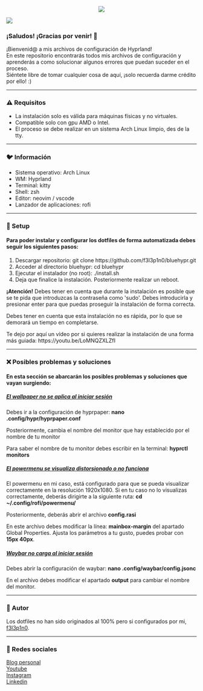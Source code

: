  <html>
  <body>
    <p align="center">
     <img src='https://i.postimg.cc/2SNJjCGs/bluehypr.png'>
   </p>
    <img src='https://i.postimg.cc/hPVn1y5q/swappy-20230705-212445.png'>
   <br/>
   <h3>¡Saludos! ¡Gracias por venir! 🩵</h3>
   <p>
    ¡Bienvenid@ a mis archivos de configuración de Hyprland!<br>
    En este repositorio encontrarás todos mis archivos de configuración y aprenderás a como solucionar algunos errores que puedan suceder en el proceso.<br>
    Siéntete libre de tomar cualquier cosa de aquí, ¡solo recuerda darme crédito por ello! :)  
   </p>
   <hr>
   <h3>⚠️ Requisitos</h3>
    <ul>
     <li>La instalación solo es válida para máquinas físicas y no virtuales.</li>
     <li>Compatible solo con gpu AMD o Intel.</li>
     <li>El proceso se debe realizar en un sistema Arch Linux limpio, des de la tty.</li>
    </ul>
   <hr>
   <h3>🐦 Información</h3>
    <ul>
     <li>Sistema operativo: Arch Linux</li>
     <li>WM: Hyprland</li>
     <li>Terminal: kitty</li>
     <li>Shell: zsh</li>
     <li>Editor: neovim / vscode</li>
     <li>Lanzador de aplicaciones: rofi</li>
    </ul>
   <hr>
   <h3>🔧 Setup</h3>
   <h4>Para poder instalar y configurar los dotfiles de forma automatizada debes seguir los siguientes pasos:</h4>
   <ol>
    <li>Descargar repositorio: git clone https://github.com/f3l3p1n0/bluehypr.git</li>
    <li>Acceder al directorio bluehypr: cd bluehypr</li>
    <li>Ejecutar el instalador (no root): ./install.sh</li>
    <li>Deja que finalice la instalación. Posteriormente realizar un reboot.</li>
   </ol>
   <p><strong>¡Atención!</strong> Debes tener en cuenta que durante la instalación es posible que se te pida que introduzcas la contraseña como 'sudo'. Debes introducirla y presionar enter para que puedas proseguir la instalación de forma correcta.</p>
   <p>Debes tener en cuenta que esta instalación no es rápida, por lo que se demorará un tiempo en completarse.</p>
   <p>Te dejo por aquí un vídeo por si quieres realizar la instalación de una forma más guiada: https://youtu.be/LoMNQZXLZfI</p>
   <hr>
   <h3>❌ Posibles problemas y soluciones</h3>
  <h4>En esta sección se abarcarán los posibles problemas y soluciones que vayan surgiendo:</h4>
  <h5><ins>El wallpaper no se aplica al iniciar sesión</ins></h5>
  <p>Debes ir a la configuración de hyprpaper: <strong>nano .config/hypr/hyprpaper.conf</strong></p>
   <p>Posteriormente, cambia el nombre del monitor que hay establecido por el nombre de tu monitor</p>
   <p>Para saber el nombre de tu monitor debes escribir en la terminal: <strong>hyprctl monitors</strong></p>
   <h5><ins>El powermenu se visualiza distorsionado o no funciona</ins></h5>
  <p>El powermenu en mi caso, está configurado para que se pueda visualizar correctamente en la resolución 1920x1080. Si en tu caso no lo visualizas correctamente, deberás dirigirte a la siguiente ruta: <strong>cd ~/.config/rofi/powermenu/</strong></p>
   <p>Posteriormente, deberás abrir el archivo <strong>config.rasi</strong></p>
   <p>En este archivo debes modificar la línea: <strong>mainbox-margin</strong> del apartado Global Properties. Ajusta los parámetros a tu gusto, puedes probar con <strong>15px 40px</strong>.</p>
   <h5><ins>Waybar no carga al iniciar sesión</ins></h5>
   <p>Debes abrir la configuración de waybar: <strong>nano .config/waybar/config.jsonc</strong></p>
   <p>En el archivo debes modificar el apartado <strong>output</strong> para cambiar el nombre del monitor.</p>
   <hr>
   <h3>👤 Autor</h3>
   <p>Los dotfiles no han sido originados al 100% pero si configurados por mi, <a href="https://github.com/f3l3p1n0">f3l3p1n0</a>.</p>
   <hr>
   <h3>📱 Redes sociales</h3>
   <a href="https://f3l3p1n0.github.io">Blog personal</a><br>
   <a href="https://www.youtube.com/@f3l3p1n0">Youtube</a><br>
   <a href="https://www.instagram.com/f3l3p1n0/?igshid=Mzc1MmZhNjY%3D">Instagram</a><br>
   <a href="https://www.linkedin.com/in/marc-mañé-lobato/">Linkedin</a><br>
  </body>
  </html>
